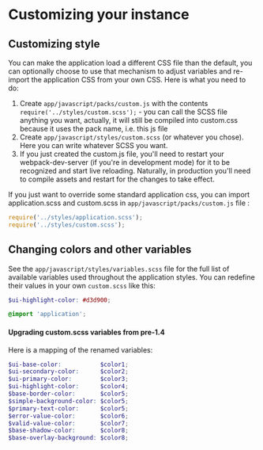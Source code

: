 Customizing your instance
=========================

## Customizing style

You can make the application load a different CSS file than the default, you can optionally choose to use that mechanism to adjust variables and re-import the application CSS from your own CSS. Here is what you need to do:

1. Create `app/javascript/packs/custom.js` with the contents `require('../styles/custom.scss');` - you can call the SCSS file anything you want, actually, it will still be compiled into custom.css because it uses the pack name, i.e. this js file
2. Create `app/javascript/styles/custom.scss` (or whatever you chose). Here you can write whatever SCSS you want.
3. If you just created the custom.js file, you'll need to restart your webpack-dev-server (if you're in development mode) for it to be recognized and start live reloading. Naturally, in production you'll need to compile assets and restart for the changes to take effect.

If you just want to override some standard application css, you can import application.scss and custom.scss in `app/javascript/packs/custom.js` file :
```javascript
require('../styles/application.scss');
require('../styles/custom.scss');
```

## Changing colors and other variables

See the `app/javascript/styles/variables.scss` file for the full list of available variables used throughout the application styles. You can redefine their values in your own `custom.scss` like this:

```scss
$ui-highlight-color: #d3d900;

@import 'application';
```

#### Upgrading custom.scss variables from pre-1.4

Here is a mapping of the renamed variables:

```scss
$ui-base-color:           $color1;
$ui-secondary-color:      $color2;
$ui-primary-color:        $color3;
$ui-highlight-color:      $color4;
$base-border-color:       $color5;
$simple-background-color: $color5;
$primary-text-color:      $color5;
$error-value-color:       $color6;
$valid-value-color:       $color7;
$base-shadow-color:       $color8;
$base-overlay-background: $color8;
```
